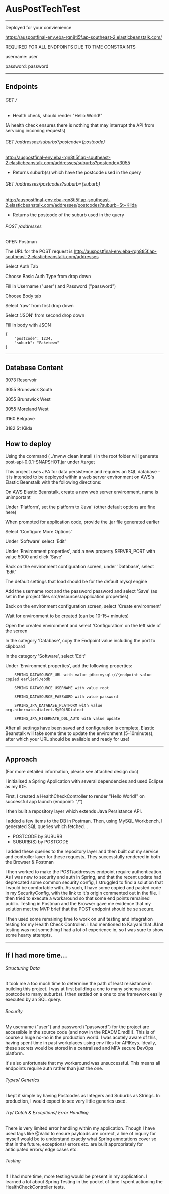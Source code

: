 # AusPostTechTest
___________________________________________________________________________

Deployed for your convienience

https://auspostfinal-env.eba-rqn8ti5f.ap-southeast-2.elasticbeanstalk.com/

REQUIRED FOR ALL ENDPOINTS DUE TO TIME CONSTRAINTS

username: user

password: password
__________________________________________________________________

## Endpoints

###### GET /

- Health check, should render "Hello World!"

(A health check ensures there is nothing that may interrupt the API from servicing incoming requests)

###### GET /addresses/suburbs?postcode={postcode}

http://auspostfinal-env.eba-rqn8ti5f.ap-southeast-2.elasticbeanstalk.com/addresses/suburbs?postcode=3055

- Returns suburb(s) which have the postcode used in the query

###### GET /addresses/postcodes?suburb={suburb}

http://auspostfinal-env.eba-rqn8ti5f.ap-southeast-2.elasticbeanstalk.com/addresses/postcodes?suburb=St+Kilda

- Returns the postcode of the suburb used in the query

###### POST /addresses

OPEN Postman

The URL for the POST request is 
http://auspostfinal-env.eba-rqn8ti5f.ap-southeast-2.elasticbeanstalk.com/addresses

Select Auth Tab

Choose Basic Auth Type from drop down

Fill in Username ("user") and Password ("password")

Choose Body tab

Select 'raw' from first drop down

Select 'JSON' from second drop down

Fill in body with JSON

```
{
    "postcode": 1234,
    "suburb": "Faketown"
}
```
__________________________________________________________________

## Database Content

3073 Reservoir

3055 Brunswick South

3055 Brunswick West

3055 Moreland West

3160 Belgrave

3182 St Kilda

## How to deploy

Using the command ( ./mvnw clean install ) in the root folder will generate post-api-0.0.1-SNAPSHOT.jar under /target

This project uses JPA for data persistence and requires an SQL database - it is intended to be deployed within a web server environment on AWS's Elastic Beanstalk with the following directions:

On AWS Elastic Beanstalk, create a new web server environment, name is unimportant
    
Under 'Platform', set the platform to 'Java' (other default options are fine here)
    
When prompted for application code, provide the .jar file generated earlier
    
Select 'Configure More Options'
    
Under 'Software' select 'Edit'
    
Under 'Environment properties', add a new property SERVER_PORT with value 5000 and click 'Save'
    
Back on the environment configuration screen, under 'Database', select 'Edit'
    
The default settings that load should be for the default mysql engine
    
Add the username root and the password password and select 'Save' (as set in the project files src/resources/application.properties)
    
Back on the environment configuration screen, select 'Create environment'
    
Wait for environment to be created (can be 10-15+ minutes)
    
Open the created environment and select 'Configuration' on the left side of the screen
    
In the category 'Database', copy the Endpoint value including the port to clipboard
    
In the category 'Software', select 'Edit'
    
Under 'Environment properties', add the following properties:
    
        SPRING_DATASOURCE_URL with value jdbc:mysql://{endpoint value copied earlier}/ebdb

        SPRING_DATASOURCE_USERNAME with value root
        
        SPRING_DATASOURCE_PASSWORD with value password
        
        SPRING_JPA_DATABASE_PLATFORM with value org.hibernate.dialect.MySQL5Dialect
        
        SPRING_JPA_HIBERNATE_DDL_AUTO with value update
        
After all settings have been saved and configuration is complete, Elastic Beanstalk will take some time to update the environment (5-10minutes), after which your URL should be available and ready for use!

__________________________________________________________________

## Approach

(For more detailed information, please see attached design doc)

I initialised a Spring Application with several dependencies and used Eclipse as my IDE.

First, I created a HealthCheckController to render "Hello World!" on successful app launch (endpoint: "/")

I then built a repository layer which extends Java Persistance API.

I added a few items to the DB in Postman. Then, using MySQL Workbench, I generated SQL queries which fetched...
- POSTCODE by SUBURB
- SUBURB(S) by POSTCODE

I added these queries to the repository layer and then built out my service and controller layer for these requests. They successfully rendered in both the Browser & Postman

I then worked to make the POST/addresses endpoint require authentication. As I was new to security and auth in Spring, and that the recent update had deprecated some common security config, I struggled to find a solution that I would be comfortable with. As such, I have some copied and pasted code in my SecurityConfig, with the link to it's origin commented out in the file. I then tried to execute a workaround so that some end points remained public. Testing in Postman and the Browser gave me evidence that my solution met the MVP brief that the POST endpoint should be se secure.

I then used some remaining time to work on unit testing and integration testing for my Health Check Controller. I had mentioned to Kalyani that JUnit testing was not something I had a lot of experience in, so I was sure to show some hearty attempts.
__________________________________________________________________

## If I had more time...

###### Structuring Data

It took me a too much time to determine the path of least reisistance in building this project. I was at first building a one to many schema (one postcode to many suburbs). I then settled on a one to one framework easily executed by an SQL query.

###### Security

My username ("user") and password ("password") for the project are accessible in the source code (and now in the README.md!!!). This is of course a huge no-no in the production world. I was acutely aware of this, having spent time in past workplaces using env files for APIKeys. Ideally, these secrets would be stored in a centralised and MFA secure DevOps platform.

It's also unfortunate that my workaround was unsuccessful. This means all endpoints require auth rather than just the one.

###### Types/ Generics

I kept it simple by having Postcodes as Integers and Suburbs as Strings. In production, I would expect to see very little generics used.

###### Try/ Catch & Exceptions/ Error Handling

There is very limited error handling within my application. Though I have used tags like @Valid to ensure payloads are correct, a line of inquiry for myself would be to understand exactly what Spring annotations cover so that in the future, exceptions/ errors etc. are built appropriately for anticipated errors/ edge cases etc.

###### Testing

If I had more time, more testing would be present in my application. I learned a lot about Spring Testing in the pocket of time I spent actioning the HealthCheckController tests.
